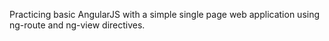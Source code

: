 Practicing basic AngularJS with a simple single page web application using ng-route and ng-view directives.
